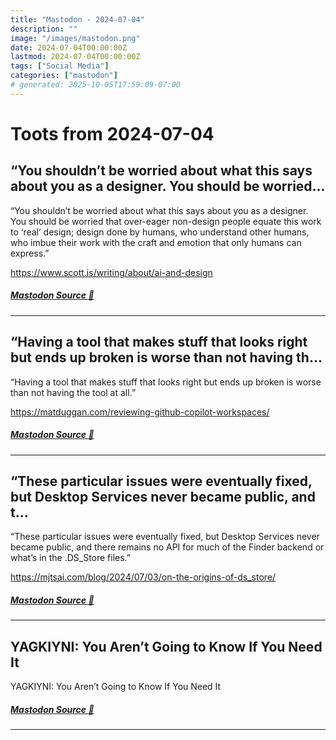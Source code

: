 ```yaml
---
title: "Mastodon - 2024-07-04"
description: ""
image: "/images/mastodon.png"
date: 2024-07-04T00:00:00Z
lastmod: 2024-07-04T00:00:00Z
tags: ["Social Media"]
categories: ["mastodon"]
# generated: 2025-10-05T17:59:09-07:00
---
```


# Toots from 2024-07-04

## “You shouldn’t be worried about what this says about you as a designer. You should be worried...

“You shouldn’t be worried about what this says about you as a designer. You should be worried that over-eager non-design people equate this work to ‘real’ design; design done by humans, who understand other humans, who imbue their work with the craft and emotion that only humans can express.”

<https://www.scott.is/writing/about/ai-and-design>

##### [Mastodon Source 🐘](https://hachyderm.io/@mweagle/112726342643134216)

---

## “Having a tool that makes stuff that looks right but ends up broken is worse than not having th...

“Having a tool that makes stuff that looks right but ends up broken is worse than not having the tool at all.”

<https://matduggan.com/reviewing-github-copilot-workspaces/>

##### [Mastodon Source 🐘](https://hachyderm.io/@mweagle/112726081129262480)

---

## “These particular issues were eventually fixed, but Desktop Services never became public, and t...

“These particular issues were eventually fixed, but Desktop Services never became public, and there remains no API for much of the Finder backend or what’s in the .DS_Store files.”

<https://mjtsai.com/blog/2024/07/03/on-the-origins-of-ds_store/>

##### [Mastodon Source 🐘](https://hachyderm.io/@mweagle/112725928543141441)

---

## YAGKIYNI: You Aren’t Going to Know If You Need It

YAGKIYNI: You Aren’t Going to Know If You Need It

##### [Mastodon Source 🐘](https://hachyderm.io/@mweagle/112725722016105521)

---


